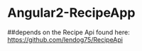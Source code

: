# Angular2-RecipeApp

##depends on the Recipe Api found here: https://github.com/lendog75/RecipeApi
